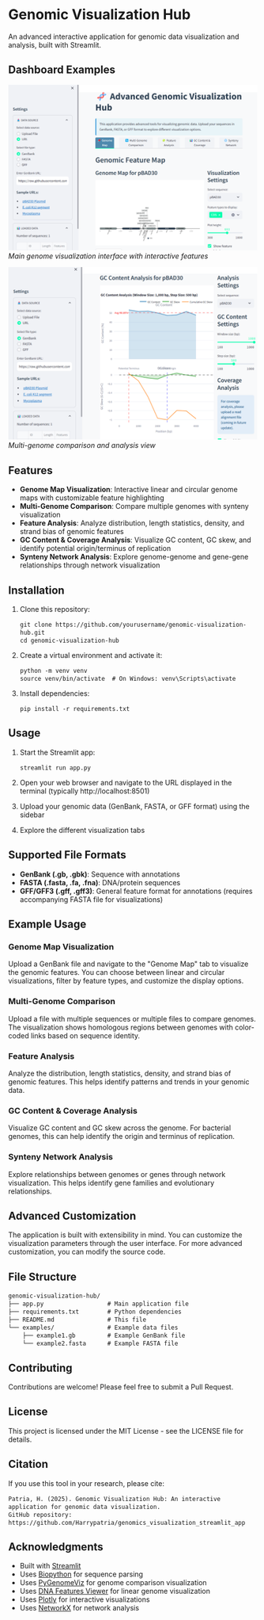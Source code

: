 # Genomic Visualization Hub

An advanced interactive application for genomic data visualization and analysis, built with Streamlit.

## Dashboard Examples

![Dashboard View 1](dash1.png)
*Main genome visualization interface with interactive features*

![Dashboard View 2](dash2.png)
*Multi-genome comparison and analysis view*

## Features

- **Genome Map Visualization**: Interactive linear and circular genome maps with customizable feature highlighting
- **Multi-Genome Comparison**: Compare multiple genomes with synteny visualization
- **Feature Analysis**: Analyze distribution, length statistics, density, and strand bias of genomic features
- **GC Content & Coverage Analysis**: Visualize GC content, GC skew, and identify potential origin/terminus of replication
- **Synteny Network Analysis**: Explore genome-genome and gene-gene relationships through network visualization

## Installation

1. Clone this repository:
   ```
   git clone https://github.com/yourusername/genomic-visualization-hub.git
   cd genomic-visualization-hub
   ```

2. Create a virtual environment and activate it:
   ```
   python -m venv venv
   source venv/bin/activate  # On Windows: venv\Scripts\activate
   ```

3. Install dependencies:
   ```
   pip install -r requirements.txt
   ```

## Usage

1. Start the Streamlit app:
   ```
   streamlit run app.py
   ```

2. Open your web browser and navigate to the URL displayed in the terminal (typically http://localhost:8501)

3. Upload your genomic data (GenBank, FASTA, or GFF format) using the sidebar

4. Explore the different visualization tabs

## Supported File Formats

- **GenBank (.gb, .gbk)**: Sequence with annotations
- **FASTA (.fasta, .fa, .fna)**: DNA/protein sequences
- **GFF/GFF3 (.gff, .gff3)**: General feature format for annotations (requires accompanying FASTA file for visualizations)

## Example Usage

### Genome Map Visualization

Upload a GenBank file and navigate to the "Genome Map" tab to visualize the genomic features. You can choose between linear and circular visualizations, filter by feature types, and customize the display options.

### Multi-Genome Comparison

Upload a file with multiple sequences or multiple files to compare genomes. The visualization shows homologous regions between genomes with color-coded links based on sequence identity.

### Feature Analysis

Analyze the distribution, length statistics, density, and strand bias of genomic features. This helps identify patterns and trends in your genomic data.

### GC Content & Coverage Analysis

Visualize GC content and GC skew across the genome. For bacterial genomes, this can help identify the origin and terminus of replication.

### Synteny Network Analysis

Explore relationships between genomes or genes through network visualization. This helps identify gene families and evolutionary relationships.

## Advanced Customization

The application is built with extensibility in mind. You can customize the visualization parameters through the user interface. For more advanced customization, you can modify the source code.

## File Structure

```
genomic-visualization-hub/
├── app.py                  # Main application file
├── requirements.txt        # Python dependencies
├── README.md               # This file
└── examples/               # Example data files
    ├── example1.gb         # Example GenBank file
    └── example2.fasta      # Example FASTA file
```

## Contributing

Contributions are welcome! Please feel free to submit a Pull Request.

## License

This project is licensed under the MIT License - see the LICENSE file for details.

## Citation

If you use this tool in your research, please cite:

```
Patria, H. (2025). Genomic Visualization Hub: An interactive application for genomic data visualization.
GitHub repository: https://github.com/Harrypatria/genomics_visualization_streamlit_app
```

## Acknowledgments

- Built with [Streamlit](https://streamlit.io/)
- Uses [Biopython](https://biopython.org/) for sequence parsing
- Uses [PyGenomeViz](https://github.com/moshi4/pygenomeviz) for genome comparison visualization
- Uses [DNA Features Viewer](https://github.com/Edinburgh-Genome-Foundry/DnaFeaturesViewer) for linear genome visualization
- Uses [Plotly](https://plotly.com/) for interactive visualizations
- Uses [NetworkX](https://networkx.org/) for network analysis
